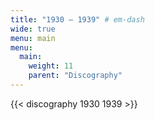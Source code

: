 ```yaml
---
title: "1930 — 1939" # em-dash
wide: true
menu: main
menu:
  main:
    weight: 11
    parent: "Discography"
---
```


{{< discography 1930 1939 >}}
